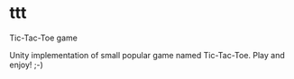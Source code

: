 # ttt
Tic-Tac-Toe game

Unity implementation of small popular game named Tic-Tac-Toe.
Play and enjoy! ;-)
